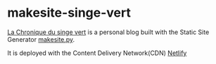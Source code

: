 # makesite-singe-vert

[La Chronique du singe vert](https://chronique-singe-vert.netlify.app/) is a personal blog built with the Static Site Generator [makesite.py](https://github.com/sunainapai/makesite).

It is deployed with the Content Delivery Network(CDN) [Netlify](https://www.netlify.com/)
